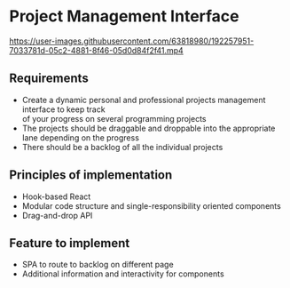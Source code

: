 # Project Management Interface



https://user-images.githubusercontent.com/63818980/192257951-7033781d-05c2-4881-8f46-05d0d84f2f41.mp4



## Requirements

<ul>
<li>
Create a dynamic personal and professional projects management interface to keep track<br />
of your progress on several programming projects
</li>
<li>
The projects should be draggable and droppable into the appropriate lane depending on the progress
</li>
<li>
There should be a backlog of all the individual projects
</li>
</ul>

## Principles of implementation

<ul>
<li>
Hook-based React
</li>
<li>
Modular code structure and single-responsibility oriented components
</li>
<li>
Drag-and-drop API
</li>
</ul>

## Feature to implement

<ul>
<li>
SPA to route to backlog on different page
</li>
<li>
Additional information and interactivity for components
</li>
</ul>
